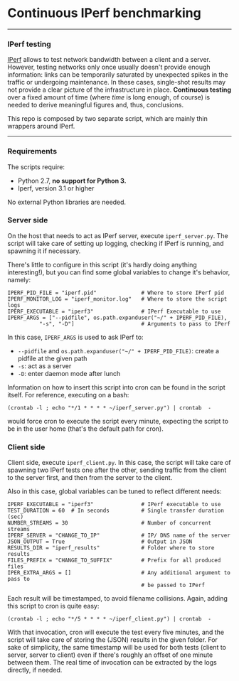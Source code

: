 # Continuous IPerf benchmarking
---

### IPerf testing
[IPerf](https://iperf.fr/) allows to test network bandwidth between a client and a server. However, testing networks only once usually doesn't provide enough information: links can be temporarily saturated by unexpected spikes in the traffic or undergoing maintenance. In these cases, single-shot results may not provide a clear picture of the infrastructure in place. **Continuous testing** over a fixed amount of time (where *time* is long enough, of course) is needed to derive meaningful figures and, thus, conclusions.  

This repo is composed by two separate script, which are mainly thin wrappers around IPerf.

---

### Requirements
The scripts require:
 - Python 2.7,  **no support for Python 3.**
 - Iperf, version 3.1 or higher

No external Python libraries are needed.

### Server side

On the host that needs to act as IPerf server, execute `iperf_server.py`. The script will take care of setting up logging, checking if IPerf is running, and spawning it
if necessary.

There's little to configure in this script (it's hardly doing anything interesting!), but you can find some global variables to change it's behavior, namely:

    IPERF_PID_FILE = "iperf.pid"              # Where to store IPerf pid
    IPERF_MONITOR_LOG = "iperf_monitor.log"   # Where to store the script logs
    IPERF_EXECUTABLE = "iperf3"               # IPerf Executable to use
    IPERF_ARGS = ["--pidfile", os.path.expanduser("~/" + IPERF_PID_FILE),
              "-s", "-D"]                     # Arguments to pass to IPerf

In this case, `IPERF_ARGS` is used to ask IPerf to:
  - `--pidfile` and `os.path.expanduser("~/" + IPERF_PID_FILE)`: create a pidfile at the given path
  - `-s`: act as a server
  - `-D`: enter daemon mode after lunch

Information on how to insert this script into cron can be found in the script itself. For reference, executing on a bash:


`(crontab -l ; echo "*/1 * * * * ~/iperf_server.py") | crontab  - `

would force cron to execute the script every minute, expecting the script to be in the user home (that's the default path for cron).


### Client side

Client side, execute `iperf_client.py`. In this case, the script will take care of spawning two IPerf tests one after the other, sending traffic from the client to the server first, and then from the server to the client.

Also in this case, global variables can be tuned to reflect different needs:

    IPERF_EXECUTABLE = "iperf3"               # IPerf executable to use
    TEST_DURATION = 60  # In seconds          # Single transfer duration (sec)
    NUMBER_STREAMS = 30                       # Number of concurrent streams
    IPERF_SERVER = "CHANGE_TO_IP"             # IP/ DNS name of the server
    JSON_OUTPUT = True                        # Output in JSON
    RESULTS_DIR = "iperf_results"             # Folder where to store results
    FILES_PREFIX = "CHANGE_TO_SUFFIX"         # Prefix for all produced files
    IPER_EXTRA_ARGS = []                      # Any additional argument to pass to
                                              # be passed to IPerf

Each result will be timestamped, to avoid filename collisions. Again, adding this script to cron is quite easy:


`(crontab -l ; echo "*/5 * * * * ~/iperf_client.py") | crontab  - `

With that invocation, cron will execute the test every five minutes, and the script will take care of storing the (JSON) results in the given folder. For sake of simplicity, the same timestamp will be used for both tests (client to server, server to client) even if there's roughly an offset of one minute between them. The real time of invocation can be extracted by the logs directly, if needed.
